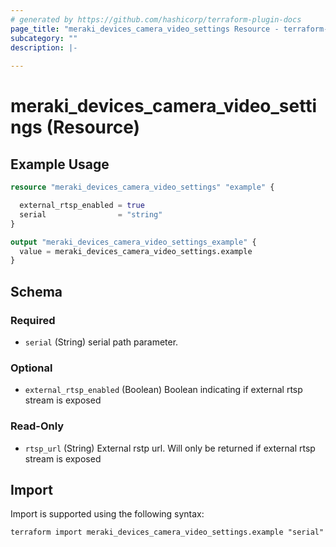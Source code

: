 ```yaml
---
# generated by https://github.com/hashicorp/terraform-plugin-docs
page_title: "meraki_devices_camera_video_settings Resource - terraform-provider-meraki"
subcategory: ""
description: |-
  
---
```


# meraki_devices_camera_video_settings (Resource)



## Example Usage

```terraform
resource "meraki_devices_camera_video_settings" "example" {

  external_rtsp_enabled = true
  serial                = "string"
}

output "meraki_devices_camera_video_settings_example" {
  value = meraki_devices_camera_video_settings.example
}
```

<!-- schema generated by tfplugindocs -->
## Schema

### Required

- `serial` (String) serial path parameter.

### Optional

- `external_rtsp_enabled` (Boolean) Boolean indicating if external rtsp stream is exposed

### Read-Only

- `rtsp_url` (String) External rstp url. Will only be returned if external rtsp stream is exposed

## Import

Import is supported using the following syntax:

```shell
terraform import meraki_devices_camera_video_settings.example "serial"
```
